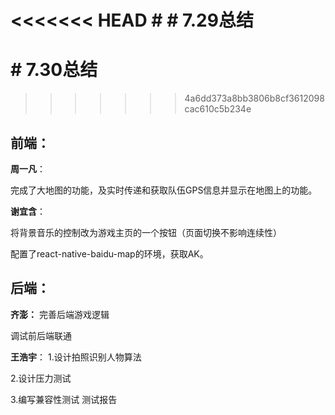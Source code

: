<<<<<<< HEAD
﻿# # 7.29总结
=======
# # 7.30总结
>>>>>>> 4a6dd373a8bb3806b8cf3612098cac610c5b234e

## 前端：
**周一凡**：

完成了大地图的功能，及实时传递和获取队伍GPS信息并显示在地图上的功能。

**谢宜含**：

将背景音乐的控制改为游戏主页的一个按钮（页面切换不影响连续性）

配置了react-native-baidu-map的环境，获取AK。

## 后端：
**齐澎：**
完善后端游戏逻辑

调试前后端联通

**王浩宇**：
1.设计拍照识别人物算法

2.设计压力测试

3.编写兼容性测试 测试报告

